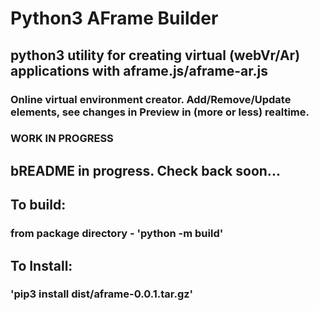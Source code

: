 # Python3 AFrame Builder

## python3 utility for creating virtual (webVr/Ar) applications with aframe.js/aframe-ar.js
### Online virtual environment creator. Add/Remove/Update elements, see changes in Preview in (more or less) realtime.
### WORK IN PROGRESS

## bREADME in progress. Check back soon...
## To build:
### from package directory - 'python -m build'
## To Install:
### 'pip3 install dist/aframe-0.0.1.tar.gz'
